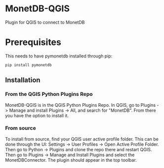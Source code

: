 # MonetDB-QGIS

Plugin for QGIS to connect to MonetDB

# Prerequisites
This needs to have pymonetdb installed through pip:

`pip install pymonetdb`

## Installation

### From the QGIS Python Plugins Repo
MonetDB-QGIS is in the QGIS Python Plugins Repo.
In QGIS, go to Plugins -> Manage and install Plugins -> All, and search for "MonetDB". From there you have the option to install it.

### From source
To install from source, find your QGIS user active profile folder.
This can be done through the UI: Settings -> User Profiles -> Open Active Profile Folder.
Then go to Python -> Plugins and clone the repo there and restart QGIS.
Then go to Plugins -> Manage and Install Plugins and select the MonetDBConnector.
The plugin should appear in the top toolbar.




